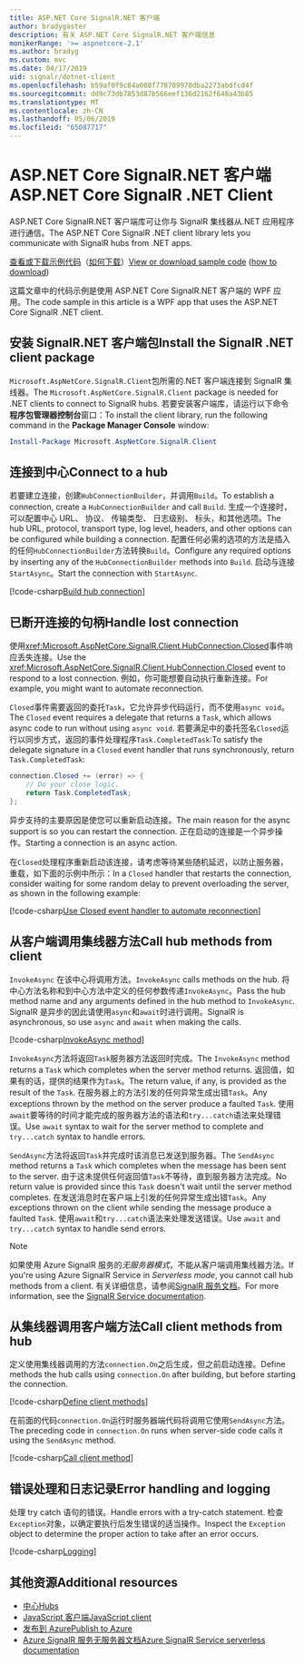 ```yaml
---
title: ASP.NET Core SignalR.NET 客户端
author: bradygaster
description: 有关 ASP.NET Core SignalR.NET 客户端信息
monikerRange: '>= aspnetcore-2.1'
ms.author: bradyg
ms.custom: mvc
ms.date: 04/17/2019
uid: signalr/dotnet-client
ms.openlocfilehash: b59af0f9c84a008f778709970dba2273abdfcd4f
ms.sourcegitcommit: dd9c73db7853d87b566eef136d2162f648a43b85
ms.translationtype: MT
ms.contentlocale: zh-CN
ms.lasthandoff: 05/06/2019
ms.locfileid: "65087717"
---
```

# <a name="aspnet-core-signalr-net-client"></a><span data-ttu-id="76339-103">ASP.NET Core SignalR.NET 客户端</span><span class="sxs-lookup"><span data-stu-id="76339-103">ASP.NET Core SignalR .NET Client</span></span>

<span data-ttu-id="76339-104">ASP.NET Core SignalR.NET 客户端库可让你与 SignalR 集线器从.NET 应用程序进行通信。</span><span class="sxs-lookup"><span data-stu-id="76339-104">The ASP.NET Core SignalR .NET client library lets you communicate with SignalR hubs from .NET apps.</span></span>

<span data-ttu-id="76339-105">[查看或下载示例代码](https://github.com/aspnet/AspNetCore.Docs/tree/master/aspnetcore/signalr/dotnet-client/sample)（[如何下载](xref:index#how-to-download-a-sample)）</span><span class="sxs-lookup"><span data-stu-id="76339-105">[View or download sample code](https://github.com/aspnet/AspNetCore.Docs/tree/master/aspnetcore/signalr/dotnet-client/sample) ([how to download](xref:index#how-to-download-a-sample))</span></span>

<span data-ttu-id="76339-106">这篇文章中的代码示例是使用 ASP.NET Core SignalR.NET 客户端的 WPF 应用。</span><span class="sxs-lookup"><span data-stu-id="76339-106">The code sample in this article is a WPF app that uses the ASP.NET Core SignalR .NET client.</span></span>

## <a name="install-the-signalr-net-client-package"></a><span data-ttu-id="76339-107">安装 SignalR.NET 客户端包</span><span class="sxs-lookup"><span data-stu-id="76339-107">Install the SignalR .NET client package</span></span>

<span data-ttu-id="76339-108">`Microsoft.AspNetCore.SignalR.Client`包所需的.NET 客户端连接到 SignalR 集线器。</span><span class="sxs-lookup"><span data-stu-id="76339-108">The `Microsoft.AspNetCore.SignalR.Client` package is needed for .NET clients to connect to SignalR hubs.</span></span> <span data-ttu-id="76339-109">若要安装客户端库，请运行以下命令**程序包管理器控制台**窗口：</span><span class="sxs-lookup"><span data-stu-id="76339-109">To install the client library, run the following command in the **Package Manager Console** window:</span></span>

```powershell
Install-Package Microsoft.AspNetCore.SignalR.Client
```

## <a name="connect-to-a-hub"></a><span data-ttu-id="76339-110">连接到中心</span><span class="sxs-lookup"><span data-stu-id="76339-110">Connect to a hub</span></span>

<span data-ttu-id="76339-111">若要建立连接，创建`HubConnectionBuilder`，并调用`Build`。</span><span class="sxs-lookup"><span data-stu-id="76339-111">To establish a connection, create a `HubConnectionBuilder` and call `Build`.</span></span> <span data-ttu-id="76339-112">生成一个连接时，可以配置中心 URL、 协议、 传输类型、 日志级别、 标头，和其他选项。</span><span class="sxs-lookup"><span data-stu-id="76339-112">The hub URL, protocol, transport type, log level, headers, and other options can be configured while building a connection.</span></span> <span data-ttu-id="76339-113">配置任何必需的选项的方法是插入的任何`HubConnectionBuilder`方法转换`Build`。</span><span class="sxs-lookup"><span data-stu-id="76339-113">Configure any required options by inserting any of the `HubConnectionBuilder` methods into `Build`.</span></span> <span data-ttu-id="76339-114">启动与连接`StartAsync`。</span><span class="sxs-lookup"><span data-stu-id="76339-114">Start the connection with `StartAsync`.</span></span>

[!code-csharp[Build hub connection](dotnet-client/sample/signalrchatclient/MainWindow.xaml.cs?name=snippet_MainWindowClass&highlight=15-17,39)]

## <a name="handle-lost-connection"></a><span data-ttu-id="76339-115">已断开连接的句柄</span><span class="sxs-lookup"><span data-stu-id="76339-115">Handle lost connection</span></span>

<span data-ttu-id="76339-116">使用<xref:Microsoft.AspNetCore.SignalR.Client.HubConnection.Closed>事件响应丢失连接。</span><span class="sxs-lookup"><span data-stu-id="76339-116">Use the <xref:Microsoft.AspNetCore.SignalR.Client.HubConnection.Closed> event to respond to a lost connection.</span></span> <span data-ttu-id="76339-117">例如，你可能想要自动执行重新连接。</span><span class="sxs-lookup"><span data-stu-id="76339-117">For example, you might want to automate reconnection.</span></span>

<span data-ttu-id="76339-118">`Closed`事件需要返回的委托`Task`，它允许异步代码运行，而不使用`async void`。</span><span class="sxs-lookup"><span data-stu-id="76339-118">The `Closed` event requires a delegate that returns a `Task`, which allows async code to run without using `async void`.</span></span> <span data-ttu-id="76339-119">若要满足中的委托签名`Closed`运行以同步方式，返回的事件处理程序`Task.CompletedTask`:</span><span class="sxs-lookup"><span data-stu-id="76339-119">To satisfy the delegate signature in a `Closed` event handler that runs synchronously, return `Task.CompletedTask`:</span></span>

```csharp
connection.Closed += (error) => {
    // Do your close logic.
    return Task.CompletedTask;
};
```

<span data-ttu-id="76339-120">异步支持的主要原因是使您可以重新启动连接。</span><span class="sxs-lookup"><span data-stu-id="76339-120">The main reason for the async support is so you can restart the connection.</span></span> <span data-ttu-id="76339-121">正在启动的连接是一个异步操作。</span><span class="sxs-lookup"><span data-stu-id="76339-121">Starting a connection is an async action.</span></span>

<span data-ttu-id="76339-122">在`Closed`处理程序重新启动该连接，请考虑等待某些随机延迟，以防止服务器，重载，如下面的示例中所示：</span><span class="sxs-lookup"><span data-stu-id="76339-122">In a `Closed` handler that restarts the connection, consider waiting for some random delay to prevent overloading the server, as shown in the following example:</span></span>

[!code-csharp[Use Closed event handler to automate reconnection](dotnet-client/sample/signalrchatclient/MainWindow.xaml.cs?name=snippet_ClosedRestart)]

## <a name="call-hub-methods-from-client"></a><span data-ttu-id="76339-123">从客户端调用集线器方法</span><span class="sxs-lookup"><span data-stu-id="76339-123">Call hub methods from client</span></span>

<span data-ttu-id="76339-124">`InvokeAsync` 在该中心将调用方法。</span><span class="sxs-lookup"><span data-stu-id="76339-124">`InvokeAsync` calls methods on the hub.</span></span> <span data-ttu-id="76339-125">将中心方法名称和到中心方法中定义的任何参数传递`InvokeAsync`。</span><span class="sxs-lookup"><span data-stu-id="76339-125">Pass the hub method name and any arguments defined in the hub method to `InvokeAsync`.</span></span> <span data-ttu-id="76339-126">SignalR 是异步的因此请使用`async`和`await`时进行调用。</span><span class="sxs-lookup"><span data-stu-id="76339-126">SignalR is asynchronous, so use `async` and `await` when making the calls.</span></span>

[!code-csharp[InvokeAsync method](dotnet-client/sample/signalrchatclient/MainWindow.xaml.cs?name=snippet_InvokeAsync)]

<span data-ttu-id="76339-127">`InvokeAsync`方法将返回`Task`服务器方法返回时完成。</span><span class="sxs-lookup"><span data-stu-id="76339-127">The `InvokeAsync` method returns a `Task` which completes when the server method returns.</span></span> <span data-ttu-id="76339-128">返回值，如果有的话，提供的结果作为`Task`。</span><span class="sxs-lookup"><span data-stu-id="76339-128">The return value, if any, is provided as the result of the `Task`.</span></span> <span data-ttu-id="76339-129">在服务器上的方法引发的任何异常生成出错`Task`。</span><span class="sxs-lookup"><span data-stu-id="76339-129">Any exceptions thrown by the method on the server produce a faulted `Task`.</span></span> <span data-ttu-id="76339-130">使用`await`要等待的时间才能完成的服务器方法的语法和`try...catch`语法来处理错误。</span><span class="sxs-lookup"><span data-stu-id="76339-130">Use `await` syntax to wait for the server method to complete and `try...catch` syntax to handle errors.</span></span>

<span data-ttu-id="76339-131">`SendAsync`方法将返回`Task`并完成时该消息已发送到服务器。</span><span class="sxs-lookup"><span data-stu-id="76339-131">The `SendAsync` method returns a `Task` which completes when the message has been sent to the server.</span></span> <span data-ttu-id="76339-132">由于这未提供任何返回值`Task`不等待，直到服务器方法完成。</span><span class="sxs-lookup"><span data-stu-id="76339-132">No return value is provided since this `Task` doesn't wait until the server method completes.</span></span> <span data-ttu-id="76339-133">在发送消息时在客户端上引发的任何异常生成出错`Task`。</span><span class="sxs-lookup"><span data-stu-id="76339-133">Any exceptions thrown on the client while sending the message produce a faulted `Task`.</span></span> <span data-ttu-id="76339-134">使用`await`和`try...catch`语法来处理发送错误。</span><span class="sxs-lookup"><span data-stu-id="76339-134">Use `await` and `try...catch` syntax to handle send errors.</span></span>

> [!NOTE]
> <span data-ttu-id="76339-135">如果使用 Azure SignalR 服务的*无服务器模式*，不能从客户端调用集线器方法。</span><span class="sxs-lookup"><span data-stu-id="76339-135">If you're using Azure SignalR Service in *Serverless mode*, you cannot call hub methods from a client.</span></span> <span data-ttu-id="76339-136">有关详细信息，请参阅[SignalR 服务文档](/azure/azure-signalr/signalr-concept-serverless-development-config)。</span><span class="sxs-lookup"><span data-stu-id="76339-136">For more information, see the [SignalR Service documentation](/azure/azure-signalr/signalr-concept-serverless-development-config).</span></span>

## <a name="call-client-methods-from-hub"></a><span data-ttu-id="76339-137">从集线器调用客户端方法</span><span class="sxs-lookup"><span data-stu-id="76339-137">Call client methods from hub</span></span>

<span data-ttu-id="76339-138">定义使用集线器调用的方法`connection.On`之后生成，但之前启动连接。</span><span class="sxs-lookup"><span data-stu-id="76339-138">Define methods the hub calls using `connection.On` after building, but before starting the connection.</span></span>

[!code-csharp[Define client methods](dotnet-client/sample/signalrchatclient/MainWindow.xaml.cs?name=snippet_ConnectionOn)]

<span data-ttu-id="76339-139">在前面的代码`connection.On`运行时服务器端代码将调用它使用`SendAsync`方法。</span><span class="sxs-lookup"><span data-stu-id="76339-139">The preceding code in `connection.On` runs when server-side code calls it using the `SendAsync` method.</span></span>

[!code-csharp[Call client method](dotnet-client/sample/signalrchat/hubs/chathub.cs?name=snippet_SendMessage)]

## <a name="error-handling-and-logging"></a><span data-ttu-id="76339-140">错误处理和日志记录</span><span class="sxs-lookup"><span data-stu-id="76339-140">Error handling and logging</span></span>

<span data-ttu-id="76339-141">处理 try catch 语句的错误。</span><span class="sxs-lookup"><span data-stu-id="76339-141">Handle errors with a try-catch statement.</span></span> <span data-ttu-id="76339-142">检查`Exception`对象，以确定要执行后发生错误的适当操作。</span><span class="sxs-lookup"><span data-stu-id="76339-142">Inspect the `Exception` object to determine the proper action to take after an error occurs.</span></span>

[!code-csharp[Logging](dotnet-client/sample/signalrchatclient/MainWindow.xaml.cs?name=snippet_ErrorHandling)]

## <a name="additional-resources"></a><span data-ttu-id="76339-143">其他资源</span><span class="sxs-lookup"><span data-stu-id="76339-143">Additional resources</span></span>

* [<span data-ttu-id="76339-144">中心</span><span class="sxs-lookup"><span data-stu-id="76339-144">Hubs</span></span>](xref:signalr/hubs)
* [<span data-ttu-id="76339-145">JavaScript 客户端</span><span class="sxs-lookup"><span data-stu-id="76339-145">JavaScript client</span></span>](xref:signalr/javascript-client)
* [<span data-ttu-id="76339-146">发布到 Azure</span><span class="sxs-lookup"><span data-stu-id="76339-146">Publish to Azure</span></span>](xref:signalr/publish-to-azure-web-app)
* [<span data-ttu-id="76339-147">Azure SignalR 服务无服务器文档</span><span class="sxs-lookup"><span data-stu-id="76339-147">Azure SignalR Service serverless documentation</span></span>](/azure/azure-signalr/signalr-concept-serverless-development-config)
